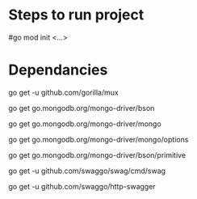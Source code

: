 # Steps to run project
#go mod init <...>

# Dependancies
go get -u github.com/gorilla/mux 

go get go.mongodb.org/mongo-driver/bson

go get go.mongodb.org/mongo-driver/mongo

go get go.mongodb.org/mongo-driver/mongo/options

go get go.mongodb.org/mongo-driver/bson/primitive

go get -u github.com/swaggo/swag/cmd/swag

go get -u github.com/swaggo/http-swagger

